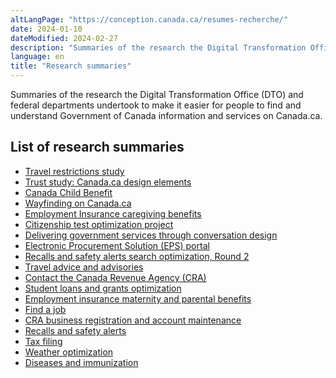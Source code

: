 ```yaml
---
altLangPage: "https://conception.canada.ca/resumes-recherche/"
date: 2024-01-10
dateModified: 2024-02-27
description: "Summaries of the research the Digital Transformation Office (DTO) and federal departments undertook to make it easier for people to find and understand Government of Canada information and services on Canada.ca."
language: en
title: "Research summaries"
---
```

<p>Summaries of the research the Digital Transformation Office (DTO) and federal departments undertook to make it easier for people to find and understand Government of Canada information and services on Canada.ca.</p>
<h2>List of research summaries</h2>
<ul class="mrgn-tp-lg">
  <li><a href="/research-summaries/travel-restrictions-study.html">Travel restrictions study</a></li>
  <li><a href="/research-summaries/trust.html">Trust study: Canada.ca design elements</a></li>
  <li><a href="/research-summaries/canada-child-benefit.html">Canada Child Benefit</a></li>
  <li><a href="/research-summaries/wayfinding-on-canada-ca.html">Wayfinding on Canada.ca</a></li>
  <li><a href="/research-summaries/caregiving-research-summary.html">Employment Insurance caregiving benefits</a></li>
  <li><a href="/research-summaries/citizenship-test-research-summary.html">Citizenship test optimization project</a></li>
  <li><a href="/research-summaries/conversation-design.html">Delivering government services through conversation design</a></li>
  <li><a href="/research-summaries/electronic-procurement-research-summary.html">Electronic Procurement Solution (EPS) portal</a></li>
  <li><a href="/research-summaries/recalls-safety-alerts-research-summary.html">Recalls and safety alerts search optimization, Round 2</a></li>
  <li><a href="/research-summaries/travel-advice-research-summary.html">Travel advice and advisories</a></li>
  <li><a href="/research-summaries/cra-contact-us-research-summary.html">Contact the Canada Revenue Agency (CRA)</a></li>
  <li><a href="/research-summaries/student-loans-research-summary.html">Student loans and grants optimization</a></li>
  <li><a href="/research-summaries/maternity-parental-research-summary.html">Employment insurance maternity and parental benefits</a></li>
  <li><a href="/research-summaries/find-job-research-summary.html">Find a job</a></li>
  <li><a href="/research-summaries/business-account-research-summary.html">CRA business registration and account maintenance</a></li>
  <li><a href="/research-summaries/recalls-research-summary.html">Recalls and safety alerts</a></li>
  <li><a href="/research-summaries/taxfiling-research-summary.html">Tax filing</a></li>
  <li><a href="/research-summaries/weather-research-summary.html">Weather optimization</a></li>
  <li><a href="/research-summaries/diseases-research-summary.html">Diseases and immunization</a></li>
</ul>
